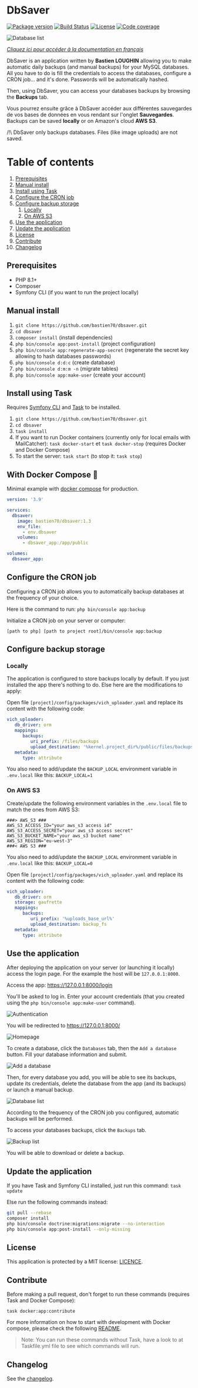 # DbSaver

[![Package version](https://img.shields.io/github/v/release/bastien70/dbsaver.svg?style=flat-square)](https://github.com/bastien70/dbsaver/releases)
[![Build Status](https://img.shields.io/github/workflow/status/bastien70/dbsaver/Continuous%20Integration/main?style=flat-square)](https://github.com/bastien70/dbsaver/actions?query=workflow%3A"Continuous+Integration"+branch%3Amain)
[![License](https://img.shields.io/badge/license-MIT-red.svg?style=flat-square)](LICENSE)
[![Code coverage](https://img.shields.io/codecov/c/github/bastien70/dbsaver?style=flat-square)](https://codecov.io/gh/bastien70/dbsaver/branch/main)

![Database list](images/database-list-en.png?raw=true)

*[Cliquez ici pour accéder à la documentation en français](french.md)*

DbSaver is an application written by **Bastien LOUGHIN** allowing you to make automatic daily backups (and manual
backups) for your MySQL databases.
All you have to do is fill the credentials to access the databases, configure a CRON job... and it's done.
Passwords will be automatically hashed.

Then, using DbSaver, you can access your databases backups by browsing the **Backups** tab.

Vous pourrez ensuite grâce à DbSaver accéder aux différentes sauvegardes de vos bases de données en vous rendant sur
l'onglet **Sauvegardes**.
Backups can be saved **locally** or on Amazon's cloud **AWS S3**.

/!\ DbSaver only backups databases. Files (like image uploads) are not saved.

# Table of contents

1. [Prerequisites](#prerequisites)
1. [Manual install](#manual-install)
1. [Install using Task](#task-install)
1. [Configure the CRON job](#cron)
1. [Configure backup storage](#storage-config)
    1. [Locally](#local-storage)
    1. [On AWS S3](#aws-storage)
1. [Use the application](#use-app)
1. [Update the application](#update-app)
1. [License](#license)
1. [Contribute](#contribute)
1. [Changelog](#changelog)

## Prerequisites <a name="prerequisites"></a>

* PHP 8.1+
* Composer
* Symfony CLI (if you want to run the project locally)

## Manual install <a name="manual-install"></a>

1. `git clone https://github.com/bastien70/dbsaver.git`
1. `cd dbsaver`
1. `composer install` (install dependencies)
1. `php bin/console app:post-install` (project configuration)
1. `php bin/console app:regenerate-app-secret` (regenerate the secret key allowing to hash databases passwords)
1. `php bin/console d:d:c` (create database)
1. `php bin/console d:m:m -n` (migrate tables)
1. `php bin/console app:make-user` (create your account)

## Install using Task <a name="task-install"></a>

Requires [Symfony CLI](https://symfony.com/download) and [Task](https://taskfile.dev/) to be installed.

1. `git clone https://github.com/bastien70/dbsaver.git`
1. `cd dbsaver`
1. `task install`
1. If you want to run Docker containers (currently only for local emails with MailCatcher): `task docker-start`
   et `task docker-stop` (requires Docker and Docker Compose)
1. To start the server: `task start` (to stop it: `task stop`)

## With Docker Compose 🐋

Minimal example with [docker compose](https://docs.docker.com/compose/install/) for production.

```yaml
version: '3.9'

services:
  dbsaver:
    image: bastien70/dbsaver:1.3
    env_file:
      - env.dbsaver
    volumes:
      - dbsaver_app:/app/public

volumes:
  dbsaver_app:
```

## Configure the CRON job <a name="cron"></a>

Configuring a CRON job allows you to automatically backup databases at the frequency of your choice.

Here is the command to run: `php bin/console app:backup`

Initialize a CRON job on your server or computer:

`[path to php] [path to project root]/bin/console app:backup`

## Configure backup storage <a name="storage-config"></a>

### Locally <a name="local-storage"></a>

The application is configured to store backups locally by default.
If you just installed the app there's nothing to do.
Else here are the modifications to apply:

Open file `[project]/config/packages/vich_uploader.yaml` and replace its content with the following code:

```yaml
vich_uploader:
   db_driver: orm
   mappings:
      backups:
         uri_prefix: /files/backups
         upload_destination: '%kernel.project_dir%/public/files/backups'
   metadata:
      type: attribute
```

You also need to add/update the `BACKUP_LOCAL` environment variable in `.env.local` like this:
`BACKUP_LOCAL=1`

### On AWS S3 <a name="aws-storage"></a>

Create/update the following environment variables in the `.env.local` file to match the ones from AWS S3:

```
###> AWS_S3 ###
AWS_S3_ACCESS_ID="your aws_s3 access id"
AWS_S3_ACCESS_SECRET="your aws_s3 access secret"
AWS_S3_BUCKET_NAME="your aws_s3 bucket name"
AWS_S3_REGION="eu-west-3"
###< AWS S3 ###
```

You also need to add/update the `BACKUP_LOCAL` environment variable in `.env.local` like this:
`BACKUP_LOCAL=0`

Open file `[project]/config/packages/vich_uploader.yaml` and replace its content with the following code:

```yaml
vich_uploader:
   db_driver: orm
   storage: gaufrette
   mappings:
      backups:
         uri_prefix: '%uploads_base_url%'
         upload_destination: backup_fs
   metadata:
      type: attribute
```

## Use the application <a name="use-app"></a>

After deploying the application on your server (or launching it locally) access the login page.
For the example the host will be `127.0.0.1:8000`.

Access the app: https://127.0.0.1:8000/login

You'll be asked to log in. Enter your account credentials (that you created using the `php bin/console app:make-user`
command).

![Authentication](images/login-en.png?raw=true)

You will be redirected to https://127.0.0.1:8000/

![Homepage](images/home-en.png?raw=true)

To create a database, click the `Databases` tab, then the `Add a database` button.
Fill your database information and submit.

![Add a database](images/database-create-en.png?raw=true)

Then, for every database you add, you will be able to see its backups, update its credentials, delete the database from
the app (and its backups) or launch a manual backup.

![Database list](images/database-list-en.png?raw=true)

According to the frequency of the CRON job you configured, automatic backups will be performed.

To access your databases backups, click the `Backups` tab.

![Backup list](images/backup-list-en.png?raw=true)

You will be able to download or delete a backup.

## Update the application <a name="update-app"></a>

If you have Task and Symfony CLI installed, just run this command: `task update`

Else run the following commands instead:

```bash
git pull --rebase
composer install
php bin/console doctrine:migrations:migrate --no-interaction
php bin/console app:post-install --only-missing
```

## License <a name="license"></a>

This application is protected by a MIT license: [LICENCE](../LICENSE).

## Contribute <a name="contribute"></a>

Before making a pull request, don't forget to run these commands (requires Task and Docker Compose):

```shell
task docker:app:contribute
```

For more information on how to start with development with Docker compose, please check the
following [README](../docs/contribute/english.md).

> Note: You can run these commands without Task, have a look to at Taskfile.yml file to see which commands will run.

## Changelog <a name="changelog"></a>

See the [changelog](../CHANGELOG.md).
